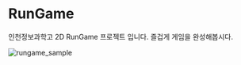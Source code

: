 # RunGame

인천정보과학고 2D RunGame 프로젝트 입니다. 즐겁게 게임을 완성해봅시다. 

![rungame_sample](https://user-images.githubusercontent.com/16313312/112775218-35059b80-9077-11eb-9d48-1f77701d1d7b.png)

